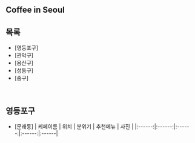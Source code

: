 ## Coffee in Seoul 

## 목록
- [영등포구]
- [관악구]
- [용산구]
- [성동구]
- [중구]


<br/>

## 영등포구
- [문래동]
| 케페이름 | 위치 | 분위기 | 추천메뉴 | 사진 |
|:------:|:------:|:------:|:------:|:------|
